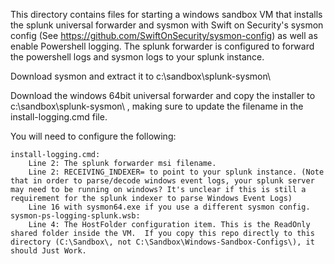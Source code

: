 This directory contains files for starting a windows sandbox VM that installs the splunk universal forwarder and sysmon with Swift on Security's sysmon config (See https://github.com/SwiftOnSecurity/sysmon-config) as well as enable Powershell logging.
The splunk forwarder is configured to forward the powershell logs and sysmon logs to your splunk instance.

Download sysmon and extract it to c:\sandbox\splunk-sysmon\

Download the windows 64bit universal forwarder and copy the installer to c:\sandbox\splunk-sysmon\ , making sure to update the filename in the install-logging.cmd file.


You will need to configure the following:
```
install-logging.cmd: 
    Line 2: The splunk forwarder msi filename. 
    Line 2: RECEIVING_INDEXER= to point to your splunk instance. (Note that in order to parse/decode windows event logs, your splunk server may need to be running on windows? It's unclear if this is still a requirement for the splunk indexer to parse Windows Event Logs)
    Line 16 with sysmon64.exe if you use a different sysmon config.
sysmon-ps-logging-splunk.wsb:
    Line 4: The HostFolder configuration item. This is the ReadOnly shared folder inside the VM.  If you copy this repo directly to this directory (C:\Sandbox\, not C:\Sandbox\Windows-Sandbox-Configs\), it should Just Work.
    
